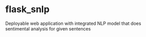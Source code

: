 # flask_snlp
Deployable web application with integrated NLP model that does sentimental analysis for given sentences
